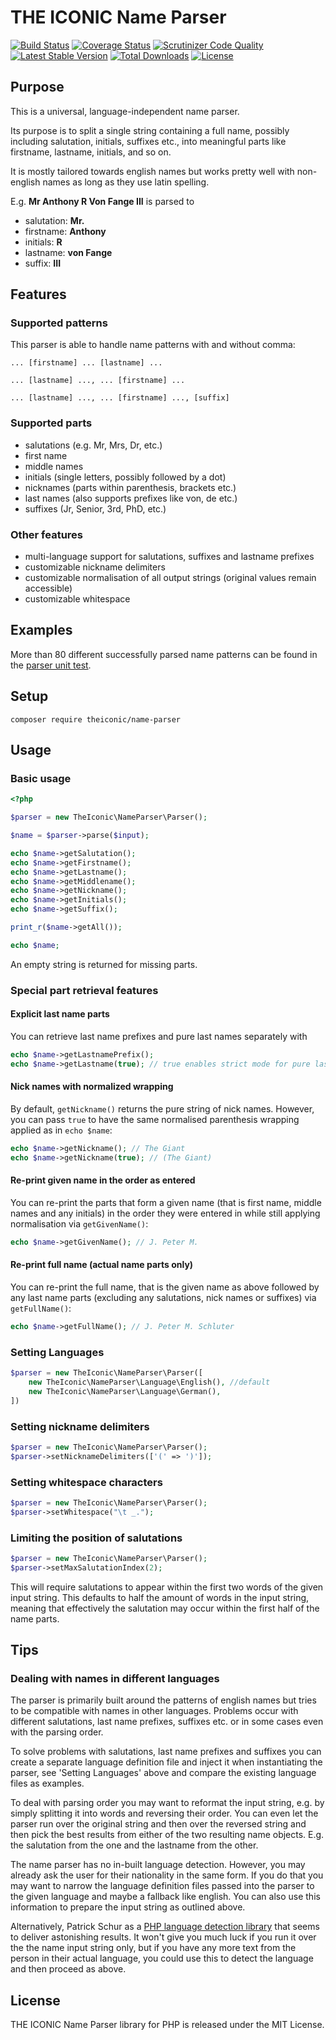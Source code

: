 # THE ICONIC Name Parser

[![Build Status](https://travis-ci.org/theiconic/name-parser.svg?branch=master&t=201705161308)](https://travis-ci.org/theiconic/name-parser)
[![Coverage Status](https://coveralls.io/repos/github/theiconic/name-parser/badge.svg?branch=master&t=201705161308)](https://coveralls.io/github/theiconic/name-parser?branch=master)
[![Scrutinizer Code Quality](https://scrutinizer-ci.com/g/theiconic/name-parser/badges/quality-score.png?b=master&t=201705161308)](https://scrutinizer-ci.com/g/theiconic/name-parser/?branch=master)
[![Latest Stable Version](https://poser.pugx.org/theiconic/name-parser/v/stable?t=201705161308)](https://packagist.org/packages/theiconic/name-parser)
[![Total Downloads](https://poser.pugx.org/theiconic/name-parser/downloads?t=201705161308)](https://packagist.org/packages/theiconic/name-parser)
[![License](https://poser.pugx.org/theiconic/name-parser/license?t=201705161308)](https://packagist.org/packages/theiconic/name-parser)

## Purpose
This is a universal, language-independent name parser.

Its purpose is to split a single string containing a full name,
possibly including salutation, initials, suffixes etc., into
meaningful parts like firstname, lastname, initials, and so on.

It is mostly tailored towards english names but works pretty well
with non-english names as long as they use latin spelling.

E.g. **Mr Anthony R Von Fange III** is parsed to
- salutation: **Mr.**
- firstname: **Anthony**
- initials: **R**
- lastname: **von Fange**
- suffix: **III**

## Features

### Supported patterns
This parser is able to handle name patterns with and without comma:
```
... [firstname] ... [lastname] ...
```
```
... [lastname] ..., ... [firstname] ...
```
```
... [lastname] ..., ... [firstname] ..., [suffix]
```

### Supported parts
- salutations (e.g. Mr, Mrs, Dr, etc.)
- first name
- middle names
- initials (single letters, possibly followed by a dot)
- nicknames (parts within parenthesis, brackets etc.)
- last names (also supports prefixes like von, de etc.)
- suffixes (Jr, Senior, 3rd, PhD, etc.)

### Other features
- multi-language support for salutations, suffixes and lastname prefixes
- customizable nickname delimiters
- customizable normalisation of all output strings
  (original values remain accessible)
- customizable whitespace

## Examples

More than 80 different successfully parsed name patterns can be found in the
[parser unit test](https://github.com/theiconic/name-parser/blob/master/tests/ParserTest.php#L12-L12).

## Setup
```$xslt
composer require theiconic/name-parser
```

## Usage

### Basic usage
```php
<?php

$parser = new TheIconic\NameParser\Parser();

$name = $parser->parse($input);

echo $name->getSalutation();
echo $name->getFirstname();
echo $name->getLastname();
echo $name->getMiddlename();
echo $name->getNickname();
echo $name->getInitials();
echo $name->getSuffix();

print_r($name->getAll());

echo $name;
```
An empty string is returned for missing parts.

### Special part retrieval features
#### Explicit last name parts
You can retrieve last name prefixes and pure last names separately with
```php
echo $name->getLastnamePrefix();
echo $name->getLastname(true); // true enables strict mode for pure lastnames, only
```

#### Nick names with normalized wrapping
By default, `getNickname()` returns the pure string of nick names. However, you can
pass `true` to have the same normalised parenthesis wrapping applied as in `echo $name`:
```php
echo $name->getNickname(); // The Giant
echo $name->getNickname(true); // (The Giant)
```

#### Re-print given name in the order as entered
You can re-print the parts that form a given name (that is first name, middle names and any initials)
in the order they were entered in while still applying normalisation
via `getGivenName()`:
```php
echo $name->getGivenName(); // J. Peter M.
```

#### Re-print full name (actual name parts only)
You can re-print the full name, that is the given name as above followed by
any last name parts (excluding any salutations, nick names or suffixes)
via `getFullName()`:
```php
echo $name->getFullName(); // J. Peter M. Schluter
```

### Setting Languages
```php
$parser = new TheIconic\NameParser\Parser([
    new TheIconic\NameParser\Language\English(), //default
    new TheIconic\NameParser\Language\German(),
])
```

### Setting nickname delimiters
```php
$parser = new TheIconic\NameParser\Parser();
$parser->setNicknameDelimiters(['(' => ')']);
```

### Setting whitespace characters
```php
$parser = new TheIconic\NameParser\Parser();
$parser->setWhitespace("\t _.");
```

### Limiting the position of salutations
```php
$parser = new TheIconic\NameParser\Parser();
$parser->setMaxSalutationIndex(2);
```
This will require salutations to appear within the
first two words of the given input string.
This defaults to half the amount of words in the input string,
meaning that effectively the salutation may occur within
the first half of the name parts.

## Tips
### Dealing with names in different languages
The parser is primarily built around the patterns of english names
but tries to be compatible with names in other languages. Problems
occur with different salutations, last name prefixes, suffixes etc.
or in some cases even with the parsing order.

To solve problems with salutations, last name prefixes and suffixes
you can create a separate language definition file and inject it when
instantiating the parser, see 'Setting Languages' above and compare
the existing language files as examples.

To deal with parsing order you may want to reformat the input string,
e.g. by simply splitting it into words and reversing their order.
You can even let the parser run over the original string and then over
the reversed string and then pick the best results from either of the
two resulting name objects. E.g. the salutation from the one and the
lastname from the other.

The name parser has no in-built language detection. However, you may
already ask the user for their nationality in the same form. If you
do that you may want to narrow the language definition files passed
into the parser to the given language and maybe a fallback like english.
You can also use this information to prepare the input string as outlined
above.

Alternatively, Patrick Schur as a [PHP language detection library](https://github.com/patrickschur/language-detection)
that seems to deliver astonishing results. It won't give you much luck if
you run it over the the name input string only, but if you have any more
text from the person in their actual language, you could use this to detect
the language and then proceed as above.

## License

THE ICONIC Name Parser library for PHP is released under the MIT License.
